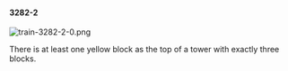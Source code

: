 #### 3282-2
![train-3282-2-0.png](https://github.com/lil-lab/nlvr/raw/master/nlvr/train/images/36/train-3282-2-0.png "train-3282-2-0.png")

There is at least one yellow block as the top of a tower with exactly three blocks.